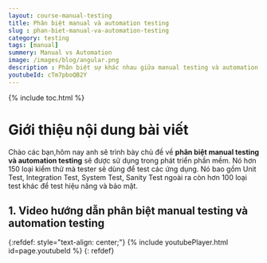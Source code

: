 ```yaml
---
layout: course-manual-testing
title: Phân biệt manual và automation testing
slug : phan-biet-manual-va-automation-testing
category: testing
tags: [manual]
summery: Manual vs Automation
image: /images/blog/angular.png
description : Phân biệt sự khác nhau giữa manual testing và automation testing. Có hơn 150 loại kiểm thử mà tester sẽ dùng để test các ứng dụng. Nó bao gồm Unit Test, Integration Test, System Test, Sanity Test ngoài ra còn hơn 100 loại test khác để test hiệu năng và bảo mật. 
youtubeId: cTm7pboQB2Y
---
```


{% include toc.html %}

# **Giới thiệu nội dung bài viết**

Chào các bạn,hôm nay anh sẽ trình bày chủ đề về <b> phân biệt manual testing và automation testing</b> sẽ được sử dụng trong phát triển phần mềm. Nó hơn 150 loại kiểm thử mà tester sẽ dùng để test các ứng dụng. Nó bao gồm Unit Test, Integration Test, System Test, Sanity Test ngoài ra còn hơn 100 loại test khác để test hiệu năng và bảo mật.


## **1. Video hướng dẫn phân biệt manual testing và automation testing**

{:refdef: style="text-align: center;"}
{% include youtubePlayer.html id=page.youtubeId %}
{: refdef}



